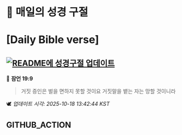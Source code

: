 # 🙏 매일의 성경 구절
# [Daily Bible verse]
## [![README에 성경구절 업데이트](https://github.com/DONGSUKA/first_test/actions/workflows/update-readme-bible.yml/badge.svg)](https://github.com/DONGSUKA/first_test/actions/workflows/update-readme-bible.yml)
<!-- START_BIBLE_VERSE -->
📖 **잠언 19:9**
> 거짓 증인은 벌을 면하지 못할 것이요 거짓말을 뱉는 자는 망할 것이니라

🕊️ _업데이트 시각: 2025-10-18 13:42:44 KST_
  <!-- END_BIBLE_VERSE -->
## GITHUB_ACTION
